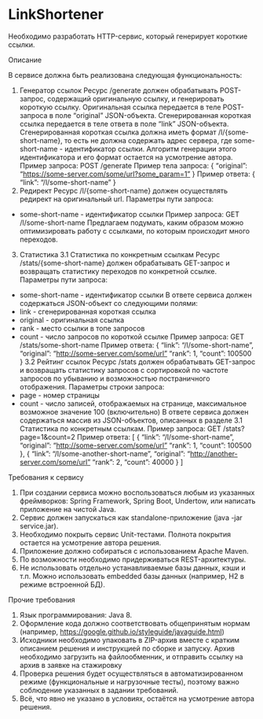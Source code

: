 # LinkShortener

Необходимо разработать HTTP-сервис, который генерирует короткие ссылки.

Описание

В сервисе должна быть реализована следующая функциональность:
1. Генератор ссылок
Ресурс /generate должен обрабатывать POST-запрос, содержащий оригинальную
ссылку, и генерировать короткую ссылку. Оригинальная ссылка передается в теле
POST-запроса в поле “original” JSON-объекта. Сгенерированная короткая ссылка
передается в теле ответа в поле “link” JSON-объекта. Сгенерированная короткая
ссылка должна иметь формат /l/{some-short-name}, то есть не должна содержать
адрес сервера, где some-short-name - идентификатор ссылки. Алгоритм генерации
этого идентификатора и его формат остается на усмотрение автора.
Пример запроса:
POST /generate
Пример тела запроса:
{
“original”: “https://some-server.com/some/url?some_param=1”
}
Пример ответа:
{
“link”: “/l/some-short-name”
}
2. Редирект
Ресурс /l/{some-short-name} должен осуществлять редирект на оригинальный url.
Параметры пути запроса:
- some-short-name - идентификатор ссылки
Пример запроса:
GET /l/some-short-name
Предлагаем подумать, каким образом можно оптимизировать работу с ссылками, по
которым происходит много переходов.
3. Статистика
3.1 Статистика по конкретным ссылкам
Ресурс /stats/{some-short-name} должен обрабатывать GET-запрос и возвращать
статистику переходов по конкретной ссылке.
Параметры пути запроса:
- some-short-name - идентификатор ссылки
В ответе сервиса должен содержаться JSON-объект со следующими полями:
- link - сгенерированная короткая ссылка
- original - оригинальная ссылка
- rank - место ссылки в топе запросов
- count - число запросов по короткой ссылке
Пример запроса:
GET /stats/some-short-name
Пример ответа:
{
“link”: “/l/some-short-name”,
“original”: “http://some-server.com/some/url”
“rank”: 1,
“count”: 100500
}
3.2 Рейтинг ссылок
Ресурс /stats должен обрабатывать GET-запрос и возвращать статистику запросов с
сортировкой по частоте запросов по убыванию и возможностью постраничного
отображения.
Параметры строки запроса:
- page - номер страницы
- count - число записей, отображаемых на странице, максимальное возможное
значение 100 (включительно)
В ответе сервиса должен содержаться массив из JSON-объектов, описанных в
разделе 3.1 Статистика по конкретным ссылкам.
Пример запроса:
GET /stats?page=1&count=2
Пример ответа:
[
{
“link”: “/l/some-short-name”,
“original”: “http://some-server.com/some/url”
“rank”: 1,
“count”: 100500
},
{
“link”: “/l/some-another-short-name”,
“original”: “http://another-server.com/some/url”
“rank”: 2,
“count”: 40000
}
]

Требования к сервису
1. При создании сервиса можно воспользоваться любым из указанных
фреймворков: Spring Framework, Spring Boot, Undertow, или написать
приложение на чистой Java.
2. Сервис должен запускаться как standalone-приложение (java -jar service.jar).
3. Необходимо покрыть сервис Unit-тестами. Полнота покрытия остается на
усмотрение автора решения.
4. Приложение должно собираться с использованием Apache Maven.
5. По возможности необходимо придерживаться REST-архитектуры.
6. Не использовать отдельно устанавливаемые базы данных, кэши и т.п. Можно
использовать embedded базы данных (например, H2 в режиме встроенной БД).

Прочие требования
1. Язык программирования: Java 8.
2. Оформление кода должно соответствовать общепринятым нормам
(например, https://google.github.io/styleguide/javaguide.html)
3. Исходники необходимо упаковать в ZIP-архив вместе с кратким описанием
решения и инструкцией по сборке и запуску. Архив необходимо загрузить на
файлообменник, и отправить ссылку на архив в заявке на стажировку
4. Проверка решения будет осуществляться в автоматизированном режиме
(функциональные и нагрузочные тесты), поэтому важно соблюдение
указанных в задании требований.
5. Всё, что явно не указано в условиях, остаётся на усмотрение автора решения.
